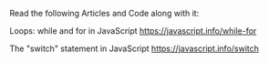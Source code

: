 Read the following Articles and Code along with it:

Loops: while and for in JavaScript
https://javascript.info/while-for

The "switch" statement in JavaScript
https://javascript.info/switch